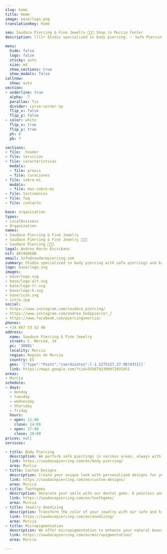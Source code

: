 ```yaml
---
slug: home
title: Home
image: base/logo.png
translationKey: home

seo: Saudace Piercing & Fine Jewelry 🧷👂🏻 Shop in Murcia Center
description: llll➤ Studio specialized in body piercing. ✅ Safe Piercings, Biocompatible Jewelry, Custom Designs, Tracking, Toothgems, Anodized...

menu:
  hide: false
  logo: false
  sticky: auto
  size: md
  show_sections: true
  show_modals: false
callnow:
  show: auto
section:
- underline: true
  alpha: .7
  parallax: fix
  divider: curve-corner-op
  flip_x: false
  flip_y: false
- color: white
  flip_x: true
  flip_y: true
  pt: 6
  pb: 7

sections:
- file: _header
- file: servicios
- file: caracteristicas
  modals:
  - file: praxis
  - file: curaciones
- file: sobre-mi
  modals:
  - file: mas-sobre-mi
- file: testimonios
- file: faq
- file: contacto

base: organization
types:
- LocalBusiness
- Organization
names:
- Saudace Piercing & Fine Jewelry
- Saudace Piercing & Fine Jewelry 🧷👂🏻
- Saudace Piercing 🧷👂🏻
legal: Andrea Marín Escribano
nif: 48746856N
email: info@saudacepiercing.com
summary: Studio specialized in body piercing with safe piercings and biocompatible jewelry in Murcia center. We offer custom designs and post-piercing follow-up. We also perform toothgems, jewelry anodizing and micropigmentation.
logo: base/logo.svg
images:
- base/logo.svg
- base/logo-alt.svg
- base/logo-tr.svg
- base/logo-h.svg
- base/icon.svg
- intro.jpg
social:
- https://www.instagram.com/saudace_piercing/
- https://www.instagram.com/andrea_bodypiercer_/
- https://www.facebook.com/piercingsmurcia/
phones:
- +34 667 53 52 48
address:
  name: Saudace Piercing & Fine Jewelry
  street: C. Merced, 14
  pc: '30001'
  locality: Murcia
  region: Región de Murcia
  country: ES
  geo: '{"type":"Point","coordinates":[-1.1275327,37.9874351]}'
  link: https://maps.google.com/?cid=5556792309972931851
areas:
- Murcia
schedule:
- days:
  - monday
  - tuesday
  - wednesday
  - thursday
  - friday
  hours:
  - open: 11:00
    close: 14:00
  - open: 17:00
    close: 20:00
prices: null
services:

- title: Body Piercing
  description: We perform safe piercings in various areas, always with aseptic techniques and biocompatible jewelry.
  link: https://saudacepiercing.com/en/body-piercing/
  area: Murcia
- title: Custom Designs
  description: Create your unique look with personalized designs for your ears, adapted to your style and personality.
  link: https://saudacepiercing.com/en/custom-designs/
  area: Murcia
- title: Toothgems
  description: Decorate your smile with our dental gems. A painless and non-invasive process that gives you a special touch.
  link: https://saudacepiercing.com/en/toothgems/
  area: Murcia
- title: Jewelry Anodizing
  description: Transform the color of your jewelry with our safe and high quality anodizing service.
  link: https://saudacepiercing.com/en/anodizing/
  area: Murcia
- title: Micropigmentation
  description: We offer micropigmentation to enhance your natural beauty in a lasting and personalized way.
  link: https://saudacepiercing.com/en/micropigmentation/
  area: Murcia

---
```

